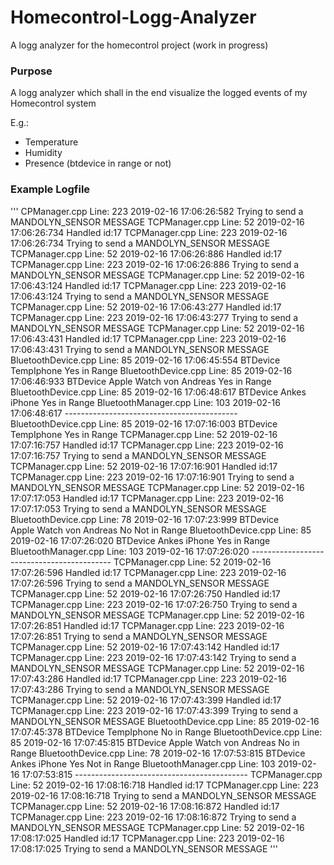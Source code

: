 # Homecontrol-Logg-Analyzer
A logg analyzer for the homecontrol project (work in progress)

### Purpose
A logg analyzer which shall in the end visualize the logged events of my Homecontrol system

E.g.:
- Temperature
- Humidity
- Presence (btdevice in range or not)

### Example Logfile
'''
CPManager.cpp Line: 223 2019-02-16 17:06:26:582 Trying to send a MANDOLYN_SENSOR MESSAGE
TCPManager.cpp Line: 52 2019-02-16 17:06:26:734 Handled id:17
TCPManager.cpp Line: 223 2019-02-16 17:06:26:734 Trying to send a MANDOLYN_SENSOR MESSAGE
TCPManager.cpp Line: 52 2019-02-16 17:06:26:886 Handled id:17
TCPManager.cpp Line: 223 2019-02-16 17:06:26:886 Trying to send a MANDOLYN_SENSOR MESSAGE
TCPManager.cpp Line: 52 2019-02-16 17:06:43:124 Handled id:17
TCPManager.cpp Line: 223 2019-02-16 17:06:43:124 Trying to send a MANDOLYN_SENSOR MESSAGE
TCPManager.cpp Line: 52 2019-02-16 17:06:43:277 Handled id:17
TCPManager.cpp Line: 223 2019-02-16 17:06:43:277 Trying to send a MANDOLYN_SENSOR MESSAGE
TCPManager.cpp Line: 52 2019-02-16 17:06:43:431 Handled id:17
TCPManager.cpp Line: 223 2019-02-16 17:06:43:431 Trying to send a MANDOLYN_SENSOR MESSAGE
BluetoothDevice.cpp Line: 85 2019-02-16 17:06:45:554 BTDevice TempIphone Yes in Range
BluetoothDevice.cpp Line: 85 2019-02-16 17:06:46:933 BTDevice Apple Watch von Andreas Yes in Range
BluetoothDevice.cpp Line: 85 2019-02-16 17:06:48:617 BTDevice Ankes iPhone Yes in Range
BluetoothManager.cpp Line: 103 2019-02-16 17:06:48:617 -------------------------------------------
BluetoothDevice.cpp Line: 85 2019-02-16 17:07:16:003 BTDevice TempIphone Yes in Range
TCPManager.cpp Line: 52 2019-02-16 17:07:16:757 Handled id:17
TCPManager.cpp Line: 223 2019-02-16 17:07:16:757 Trying to send a MANDOLYN_SENSOR MESSAGE
TCPManager.cpp Line: 52 2019-02-16 17:07:16:901 Handled id:17
TCPManager.cpp Line: 223 2019-02-16 17:07:16:901 Trying to send a MANDOLYN_SENSOR MESSAGE
TCPManager.cpp Line: 52 2019-02-16 17:07:17:053 Handled id:17
TCPManager.cpp Line: 223 2019-02-16 17:07:17:053 Trying to send a MANDOLYN_SENSOR MESSAGE
BluetoothDevice.cpp Line: 78 2019-02-16 17:07:23:999 BTDevice Apple Watch von Andreas No Not in Range
BluetoothDevice.cpp Line: 85 2019-02-16 17:07:26:020 BTDevice Ankes iPhone Yes in Range
BluetoothManager.cpp Line: 103 2019-02-16 17:07:26:020 -------------------------------------------
TCPManager.cpp Line: 52 2019-02-16 17:07:26:596 Handled id:17
TCPManager.cpp Line: 223 2019-02-16 17:07:26:596 Trying to send a MANDOLYN_SENSOR MESSAGE
TCPManager.cpp Line: 52 2019-02-16 17:07:26:750 Handled id:17
TCPManager.cpp Line: 223 2019-02-16 17:07:26:750 Trying to send a MANDOLYN_SENSOR MESSAGE
TCPManager.cpp Line: 52 2019-02-16 17:07:26:851 Handled id:17
TCPManager.cpp Line: 223 2019-02-16 17:07:26:851 Trying to send a MANDOLYN_SENSOR MESSAGE
TCPManager.cpp Line: 52 2019-02-16 17:07:43:142 Handled id:17
TCPManager.cpp Line: 223 2019-02-16 17:07:43:142 Trying to send a MANDOLYN_SENSOR MESSAGE
TCPManager.cpp Line: 52 2019-02-16 17:07:43:286 Handled id:17
TCPManager.cpp Line: 223 2019-02-16 17:07:43:286 Trying to send a MANDOLYN_SENSOR MESSAGE
TCPManager.cpp Line: 52 2019-02-16 17:07:43:399 Handled id:17
TCPManager.cpp Line: 223 2019-02-16 17:07:43:399 Trying to send a MANDOLYN_SENSOR MESSAGE
BluetoothDevice.cpp Line: 85 2019-02-16 17:07:45:378 BTDevice TempIphone No in Range
BluetoothDevice.cpp Line: 85 2019-02-16 17:07:45:815 BTDevice Apple Watch von Andreas No in Range
BluetoothDevice.cpp Line: 78 2019-02-16 17:07:53:815 BTDevice Ankes iPhone Yes Not in Range
BluetoothManager.cpp Line: 103 2019-02-16 17:07:53:815 -------------------------------------------
TCPManager.cpp Line: 52 2019-02-16 17:08:16:718 Handled id:17
TCPManager.cpp Line: 223 2019-02-16 17:08:16:718 Trying to send a MANDOLYN_SENSOR MESSAGE
TCPManager.cpp Line: 52 2019-02-16 17:08:16:872 Handled id:17
TCPManager.cpp Line: 223 2019-02-16 17:08:16:872 Trying to send a MANDOLYN_SENSOR MESSAGE
TCPManager.cpp Line: 52 2019-02-16 17:08:17:025 Handled id:17
TCPManager.cpp Line: 223 2019-02-16 17:08:17:025 Trying to send a MANDOLYN_SENSOR MESSAGE
'''
